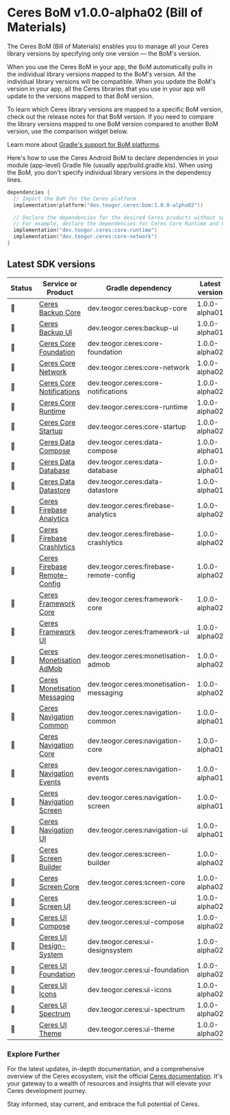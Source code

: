 # Ceres BoM v1.0.0-alpha02 (Bill of Materials)

The Ceres BoM (Bill of Materials) enables you to manage all your Ceres library versions by specifying only one version — the BoM's version.

When you use the Ceres BoM in your app, the BoM automatically pulls in the individual library versions mapped to the BoM's version. All the individual library versions will be compatible. When you update the BoM's version in your app, all the Ceres libraries that you use in your app will update to the versions mapped to that BoM version.

To learn which Ceres library versions are mapped to a specific BoM version, check out the release notes for that BoM version. If you need to compare the library versions mapped to one BoM version compared to another BoM version, use the comparison widget below.

Learn more about [Gradle's support for BoM platforms](https://docs.gradle.org/4.6-rc-1/userguide/managing_transitive_dependencies.html#sec:bom_import).

Here's how to use the Ceres Android BoM to declare dependencies in your module (app-level) Gradle file (usually app/build.gradle.kts). When using the BoM, you don't specify individual library versions in the dependency lines.

```kt
dependencies {
  // Import the BoM for the Ceres platform
  implementation(platform("dev.teogor.ceres:bom:1.0.0-alpha02"))

  // Declare the dependencies for the desired Ceres products without specifying versions
  // For example, declare the dependencies for Ceres Core Runtime and Ceres Core Network
  implementation("dev.teogor.ceres:core-runtime")
  implementation("dev.teogor.ceres:core-network")
}
```

## Latest SDK versions

| Status | Service or Product | Gradle dependency | Latest version |
| ------ | ------------------ | ----------------- | -------------- |
| 🧪 | [Ceres Backup Core](/backup/core) | dev.teogor.ceres:backup-core | 1.0.0-alpha01 |
| 🧪 | [Ceres Backup UI](/backup/ui) | dev.teogor.ceres:backup-ui | 1.0.0-alpha01 |
| 🧪 | [Ceres Core Foundation](/core/foundation) | dev.teogor.ceres:core-foundation | 1.0.0-alpha02 |
| 🧪 | [Ceres Core Network](/core/network) | dev.teogor.ceres:core-network | 1.0.0-alpha02 |
| 🧪 | [Ceres Core Notifications](/core/notifications) | dev.teogor.ceres:core-notifications | 1.0.0-alpha02 |
| 🧪 | [Ceres Core Runtime](/core/runtime) | dev.teogor.ceres:core-runtime | 1.0.0-alpha02 |
| 🧪 | [Ceres Core Startup](/core/startup) | dev.teogor.ceres:core-startup | 1.0.0-alpha02 |
| 🧪 | [Ceres Data Compose](/data/compose) | dev.teogor.ceres:data-compose | 1.0.0-alpha01 |
| 🧪 | [Ceres Data Database](/data/database) | dev.teogor.ceres:data-database | 1.0.0-alpha01 |
| 🧪 | [Ceres Data Datastore](/data/datastore) | dev.teogor.ceres:data-datastore | 1.0.0-alpha01 |
| 🧪 | [Ceres Firebase Analytics](/firebase/analytics) | dev.teogor.ceres:firebase-analytics | 1.0.0-alpha02 |
| 🧪 | [Ceres Firebase Crashlytics](/firebase/crashlytics) | dev.teogor.ceres:firebase-crashlytics | 1.0.0-alpha02 |
| 🧪 | [Ceres Firebase Remote-Config](/firebase/remote-config) | dev.teogor.ceres:firebase-remote-config | 1.0.0-alpha02 |
| 🧪 | [Ceres Framework Core](/framework/core) | dev.teogor.ceres:framework-core | 1.0.0-alpha02 |
| 🧪 | [Ceres Framework UI](/framework/ui) | dev.teogor.ceres:framework-ui | 1.0.0-alpha02 |
| 🧪 | [Ceres Monetisation AdMob](/monetisation/admob) | dev.teogor.ceres:monetisation-admob | 1.0.0-alpha02 |
| 🧪 | [Ceres Monetisation Messaging](/monetisation/messaging) | dev.teogor.ceres:monetisation-messaging | 1.0.0-alpha02 |
| 🧪 | [Ceres Navigation Common](/navigation/common) | dev.teogor.ceres:navigation-common | 1.0.0-alpha01 |
| 🧪 | [Ceres Navigation Core](/navigation/core) | dev.teogor.ceres:navigation-core | 1.0.0-alpha01 |
| 🧪 | [Ceres Navigation Events](/navigation/events) | dev.teogor.ceres:navigation-events | 1.0.0-alpha01 |
| 🧪 | [Ceres Navigation Screen](/navigation/screen) | dev.teogor.ceres:navigation-screen | 1.0.0-alpha01 |
| 🧪 | [Ceres Navigation UI](/navigation/ui) | dev.teogor.ceres:navigation-ui | 1.0.0-alpha01 |
| 🧪 | [Ceres Screen Builder](/screen/builder) | dev.teogor.ceres:screen-builder | 1.0.0-alpha02 |
| 🧪 | [Ceres Screen Core](/screen/core) | dev.teogor.ceres:screen-core | 1.0.0-alpha02 |
| 🧪 | [Ceres Screen UI](/screen/ui) | dev.teogor.ceres:screen-ui | 1.0.0-alpha02 |
| 🧪 | [Ceres UI Compose](/ui/compose) | dev.teogor.ceres:ui-compose | 1.0.0-alpha02 |
| 🧪 | [Ceres UI Design-System](/ui/designsystem) | dev.teogor.ceres:ui-designsystem | 1.0.0-alpha02 |
| 🧪 | [Ceres UI Foundation](/ui/foundation) | dev.teogor.ceres:ui-foundation | 1.0.0-alpha02 |
| 🧪 | [Ceres UI Icons](/ui/icons) | dev.teogor.ceres:ui-icons | 1.0.0-alpha02 |
| 🧪 | [Ceres UI Spectrum](/ui/spectrum) | dev.teogor.ceres:ui-spectrum | 1.0.0-alpha02 |
| 🧪 | [Ceres UI Theme](/ui/theme) | dev.teogor.ceres:ui-theme | 1.0.0-alpha02 |

### Explore Further

For the latest updates, in-depth documentation, and a comprehensive overview of the Ceres ecosystem, visit the official [Ceres documentation](/docs/). It's your gateway to a wealth of resources and insights that will elevate your Ceres development journey.

Stay informed, stay current, and embrace the full potential of Ceres.
